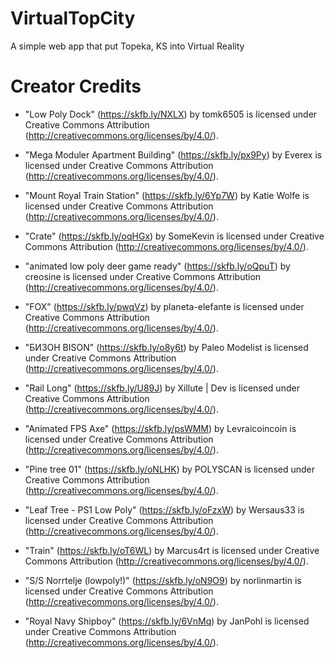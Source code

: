 # VirtualTopCity

A simple web app that put Topeka, KS into Virtual Reality

# Creator Credits

- "Low Poly Dock" (https://skfb.ly/NXLX) by tomk6505 is licensed under Creative Commons Attribution (http://creativecommons.org/licenses/by/4.0/).

- "Mega Moduler Apartment Building" (https://skfb.ly/px9Py) by Everex is licensed under Creative Commons Attribution (http://creativecommons.org/licenses/by/4.0/).

- "Mount Royal Train Station" (https://skfb.ly/6Yp7W) by Katie Wolfe is licensed under Creative Commons Attribution (http://creativecommons.org/licenses/by/4.0/).

- "Crate" (https://skfb.ly/oqHGx) by SomeKevin is licensed under Creative Commons Attribution (http://creativecommons.org/licenses/by/4.0/).

- "animated low poly deer game ready" (https://skfb.ly/oQpuT) by creosine is licensed under Creative Commons Attribution (http://creativecommons.org/licenses/by/4.0/).

- "FOX" (https://skfb.ly/pwqVz) by planeta-elefante is licensed under Creative Commons Attribution (http://creativecommons.org/licenses/by/4.0/).

- "БИЗОН BISON" (https://skfb.ly/o8y6t) by Paleo Modelist is licensed under Creative Commons Attribution (http://creativecommons.org/licenses/by/4.0/).

- "Rail Long" (https://skfb.ly/U89J) by Xillute | Dev is licensed under Creative Commons Attribution (http://creativecommons.org/licenses/by/4.0/).

- "Animated FPS Axe" (https://skfb.ly/psWMM) by Levraicoincoin is licensed under Creative Commons Attribution (http://creativecommons.org/licenses/by/4.0/).

- "Pine tree 01" (https://skfb.ly/oNLHK) by POLYSCAN is licensed under Creative Commons Attribution (http://creativecommons.org/licenses/by/4.0/).

- "Leaf Tree - PS1 Low Poly" (https://skfb.ly/oFzxW) by Wersaus33 is licensed under Creative Commons Attribution (http://creativecommons.org/licenses/by/4.0/).

- "Train" (https://skfb.ly/oT6WL) by Marcus4rt is licensed under Creative Commons Attribution (http://creativecommons.org/licenses/by/4.0/).

- "S/S Norrtelje (lowpoly!)" (https://skfb.ly/oN9O9) by norlinmartin is licensed under Creative Commons Attribution (http://creativecommons.org/licenses/by/4.0/).

- "Royal Navy Shipboy" (https://skfb.ly/6VnMq) by JanPohl is licensed under Creative Commons Attribution (http://creativecommons.org/licenses/by/4.0/).
